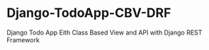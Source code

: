 # Django-TodoApp-CBV-DRF
 Django  Todo App Eith Class Based View and API with Django REST Framework
